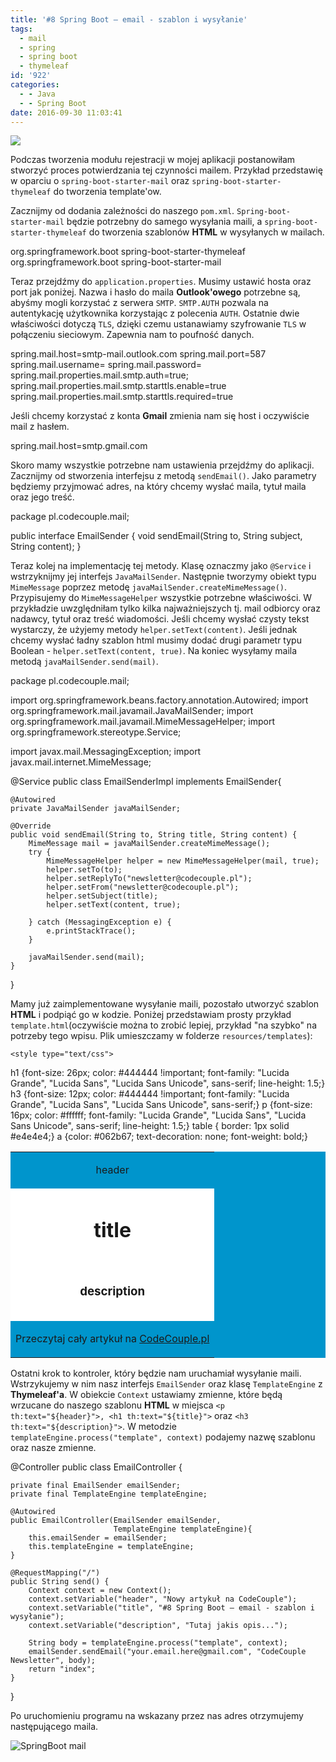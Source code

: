 ```yaml
---
title: '#8 Spring Boot – email - szablon i wysyłanie'
tags:
  - mail
  - spring
  - spring boot
  - thymeleaf
id: '922'
categories:
  - - Java
  - - Spring Boot
date: 2016-09-30 11:03:41
---
```


![](http://codecouple.pl/wp-content/uploads/2017/02/springBootArt.png)

Podczas tworzenia modułu rejestracji w mojej aplikacji postanowiłam stworzyć proces potwierdzania tej czynności mailem. Przykład przedstawię w oparciu o `spring-boot-starter-mail` oraz `spring-boot-starter-thymeleaf` do tworzenia template'ow.
<!-- more -->
Zacznijmy od dodania zależności do naszego `pom.xml`. `Spring-boot-starter-mail` będzie potrzebny do samego wysyłania maili, a `spring-boot-starter-thymeleaf` do tworzenia szablonów **HTML** w wysyłanych w mailach.

<dependency>
    <groupId>org.springframework.boot</groupId>
    <artifactId>spring-boot-starter-thymeleaf</artifactId>
</dependency>
<dependency>
    <groupId>org.springframework.boot</groupId>
    <artifactId>spring-boot-starter-mail</artifactId>
</dependency>

Teraz przejdźmy do `application.properties`. Musimy ustawić hosta oraz port jak poniżej. Nazwa i hasło do maila **Outlook'owego** potrzebne są, abyśmy mogli korzystać z serwera `SMTP`. `SMTP.AUTH` pozwala na autentykację użytkownika korzystając z polecenia `AUTH`. Ostatnie dwie właściwości dotyczą `TLS`, dzięki czemu ustanawiamy szyfrowanie `TLS` w połączeniu sieciowym. Zapewnia nam to poufność danych.

spring.mail.host=smtp-mail.outlook.com
spring.mail.port=587
spring.mail.username=<TUTAJ MAIL>
spring.mail.password=<TUTAJ HASLO>
spring.mail.properties.mail.smtp.auth=true;
spring.mail.properties.mail.smtp.starttls.enable=true
spring.mail.properties.mail.smtp.starttls.required=true

Jeśli chcemy korzystać z konta **Gmail** zmienia nam się host i oczywiście mail z hasłem.

spring.mail.host=smtp.gmail.com

Skoro mamy wszystkie potrzebne nam ustawienia przejdźmy do aplikacji. Zacznijmy od stworzenia interfejsu z metodą `sendEmail()`. Jako parametry będziemy przyjmować adres, na który chcemy wysłać maila, tytuł maila oraz jego treść.

package pl.codecouple.mail;

public interface EmailSender {
    void sendEmail(String to, String subject, String content);
}

Teraz kolej na implementację tej metody. Klasę oznaczmy jako `@Service` i wstrzyknijmy jej interfejs `JavaMailSender`. Następnie tworzymy obiekt typu `MimeMessage` poprzez metodę `javaMailSender.createMimeMessage()`. Przypisujemy do `MimeMessageHelper` wszystkie potrzebne właściwości. W przykładzie uwzględniłam tylko kilka najważniejszych tj. mail odbiorcy oraz nadawcy, tytuł oraz treść wiadomości. Jeśli chcemy wysłać czysty tekst wystarczy, że użyjemy metody `helper.setText(content)`. Jeśli jednak chcemy wysłać ładny szablon html musimy dodać drugi parametr typu Boolean - `helper.setText(content, true)`. Na koniec wysyłamy maila metodą `javaMailSender.send(mail)`.

package pl.codecouple.mail;

import org.springframework.beans.factory.annotation.Autowired;
import org.springframework.mail.javamail.JavaMailSender;
import org.springframework.mail.javamail.MimeMessageHelper;
import org.springframework.stereotype.Service;

import javax.mail.MessagingException;
import javax.mail.internet.MimeMessage;


@Service
public class EmailSenderImpl implements EmailSender{

    @Autowired
    private JavaMailSender javaMailSender;

    @Override
    public void sendEmail(String to, String title, String content) {
        MimeMessage mail = javaMailSender.createMimeMessage();
        try {
            MimeMessageHelper helper = new MimeMessageHelper(mail, true);
            helper.setTo(to);
            helper.setReplyTo("newsletter@codecouple.pl");
            helper.setFrom("newsletter@codecouple.pl");
            helper.setSubject(title);
            helper.setText(content, true);

        } catch (MessagingException e) {
            e.printStackTrace();
        }

        javaMailSender.send(mail);
    }
}

Mamy już zaimplementowane wysyłanie maili, pozostało utworzyć szablon **HTML** i podpiąć go w kodzie. Poniżej przedstawiam prosty przykład `template.html`(oczywiście można to zrobić lepiej, przykład "na szybko" na potrzeby tego wpisu. Plik umieszczamy w folderze `resources/templates`):

<!DOCTYPE html>
<html xmlns:th="http://www.thymeleaf.org">
<head>
    <title th:remove="all">CodeCouple Newsletter</title>
    <meta http-equiv="Content-Type" content="text/html; charset=UTF-8"/>

    <style type="text/css">
   h1 {font-size: 26px; color: #444444 !important; font-family: "Lucida Grande", "Lucida Sans", "Lucida Sans Unicode", sans-serif; line-height: 1.5;}
   h3 {font-size: 12px; color: #444444 !important; font-family: "Lucida Grande", "Lucida Sans", "Lucida Sans Unicode", sans-serif;}
   p {font-size: 16px; color: #ffffff; font-family: "Lucida Grande", "Lucida Sans", "Lucida Sans Unicode", sans-serif; line-height: 1.5;}
    table { border: 1px solid #e4e4e4;}
    a {color: #062b67; text-decoration: none; font-weight: bold;}
    </style>
</head>
<body>
<table width="100%" cellpadding="0" cellspacing="0" bgcolor="0095cc">
    <tr>
        <td height="50" align="center"><p th:text="${header}">header</p></td>
    </tr>
    <tr bgcolor="ffffff">
        <td height="100" align="center"><h1 th:text="${title}">title</h1></td>
    </tr>
    <tr bgcolor="ffffff">
        <td height="100" align="center"><h3 th:text="${description}">description</h3></td>
    </tr>
    <tr>
        <td height="50" align="center"><p>Przeczytaj cały artykuł na <a href="http://codecouple.pl/2016/09/13/7-spring-boot-logowanie-aplikacji-logback/">CodeCouple.pl</a></p></td>
    </tr>
 </table>
</body>
</html>

Ostatni krok to kontroler, który będzie nam uruchamiał wysyłanie maili. Wstrzykujemy w nim nasz interfejs `EmailSender` oraz klasę `TemplateEngine` z **Thymeleaf'a**. W obiekcie `Context` ustawiamy zmienne, które będą wrzucane do naszego szablonu **HTML** w miejsca `<p th:text="${header}">, <h1 th:text="${title}">` oraz `<h3 th:text="${description}">`. W metodzie `templateEngine.process("template", context)` podajemy nazwę szablonu oraz nasze zmienne.

@Controller
public class EmailController {

    private final EmailSender emailSender;
    private final TemplateEngine templateEngine;

    @Autowired
    public EmailController(EmailSender emailSender,
                           TemplateEngine templateEngine){
        this.emailSender = emailSender;
        this.templateEngine = templateEngine;
    }

    @RequestMapping("/")
    public String send() {
        Context context = new Context();
        context.setVariable("header", "Nowy artykuł na CodeCouple");
        context.setVariable("title", "#8 Spring Boot – email - szablon i wysyłanie");
        context.setVariable("description", "Tutaj jakis opis...");

        String body = templateEngine.process("template", context);
        emailSender.sendEmail("your.email.here@gmail.com", "CodeCouple Newsletter", body);
        return "index";
    }
}

Po uruchomieniu programu na wskazany przez nas adres otrzymujemy następującego maila.

![SpringBoot mail](http://codecouple.pl/wp-content/uploads/2016/09/aaa.png)